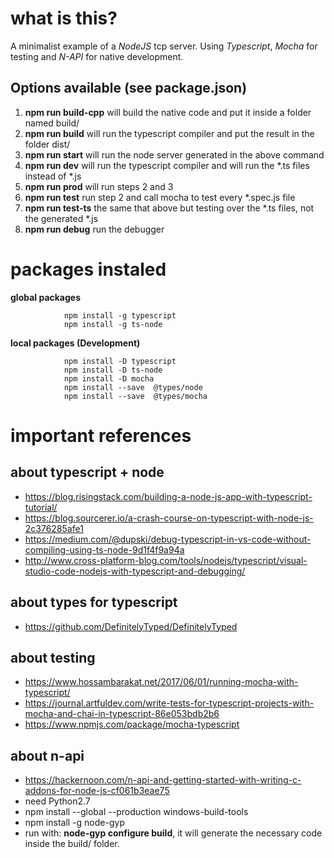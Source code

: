 # what is this?

A minimalist example of a *NodeJS* tcp server. Using *Typescript*,
*Mocha* for testing and *N-API* for native development. 

## Options available (**see package.json**)
1. **npm run build-cpp**  will build the native code and put it inside a folder named build/
2. **npm run build**      will run the typescript compiler and put the result in the folder dist/
3. **npm run start**      will run the node server generated in the above command
4. **npm run dev**        will run the typescript compiler and will run the \*.ts files instead of \*.js
5. **npm run prod**       will run steps 2 and 3
6. **npm run test**       run step 2 and call mocha to test every \*.spec.js file
7. **npm run test-ts**    the same that above but testing over the \*.ts files, not the generated \*.js
8. **npm run debug**      run the debugger

# packages instaled

**global packages**
```     
            npm install -g typescript  
            npm install -g ts-node
```

**local packages (Development)**
```     
            npm install -D typescript
            npm install -D ts-node
            npm install -D mocha
            npm install --save  @types/node  
            npm install --save  @types/mocha            
```


# important references

## about typescript + node

* https://blog.risingstack.com/building-a-node-js-app-with-typescript-tutorial/
* https://blog.sourcerer.io/a-crash-course-on-typescript-with-node-js-2c376285afe1
* https://medium.com/@dupski/debug-typescript-in-vs-code-without-compiling-using-ts-node-9d1f4f9a94a
* http://www.cross-platform-blog.com/tools/nodejs/typescript/visual-studio-code-nodejs-with-typescript-and-debugging/

        
## about types for typescript

* https://github.com/DefinitelyTyped/DefinitelyTyped


## about testing

* https://www.hossambarakat.net/2017/06/01/running-mocha-with-typescript/
* https://journal.artfuldev.com/write-tests-for-typescript-projects-with-mocha-and-chai-in-typescript-86e053bdb2b6
* https://www.npmjs.com/package/mocha-typescript


## about n-api

* https://hackernoon.com/n-api-and-getting-started-with-writing-c-addons-for-node-js-cf061b3eae75
* need Python2.7
* npm install --global --production windows-build-tools
* npm install -g node-gyp
* run with: **node-gyp configure build**, it will generate the necessary code inside the build/ folder.

